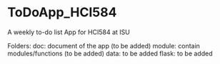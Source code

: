 # ToDoApp_HCI584
A weekly to-do list App for HCI584 at ISU

Folders:
doc: document of the app (to be added)
module: contain modules/functions (to be added)
data: to be added
flask: to be added
